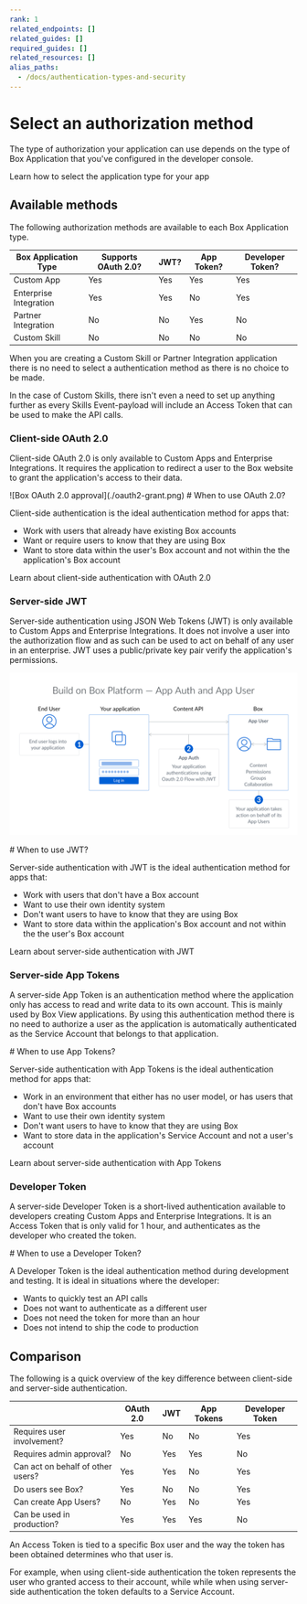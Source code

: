 ```yaml
---
rank: 1
related_endpoints: []
related_guides: []
required_guides: []
related_resources: []
alias_paths:
  - /docs/authentication-types-and-security
---
```


# Select an authorization method

The type of authorization your application can use depends on the type of
Box Application that you've configured in the developer console.

<CTA to='guide://applications/select'>Learn how to select the application type
for your app</CTA>

## Available methods

The following authorization methods are available to each Box Application type.

<!-- markdownlint-disable line-length -->

| Box Application Type   | Supports OAuth 2.0? | JWT? | App Token? | Developer Token? |
| ---------------------- | ------------------- | ---- | ---------- | ---------------- |
| Custom App             | Yes                 | Yes  | Yes        | Yes              |
| Enterprise Integration | Yes                 | Yes  | No         | Yes              |
| Partner Integration    | No                  | No   | Yes        | No               |
| Custom Skill           | No                  | No   | No         | No               |

<!-- markdownlint-enable line-length -->

<Message>

When you are creating a Custom Skill or Partner Integration application there
is no need to select a authentication method as there is no choice to be made.

In the case of Custom Skills, there isn't even a need to set up anything further
as every Skills Event-payload will include an Access Token that can be used to
make the API calls.

</Message>

### Client-side OAuth 2.0

Client-side OAuth 2.0 is only available to Custom Apps and Enterprise
Integrations. It requires the application to redirect a user to the Box website
to grant the application's access to their data.

<ImageFrame center width="400" shadow border>
  ![Box OAuth 2.0 approval](./oauth2-grant.png)
</ImageFrame>

<Message>
  # When to use OAuth 2.0?

Client-side authentication is the ideal authentication method for apps that:

- Work with users that already have existing Box accounts
- Want or require users to know that they are using Box
- Want to store data within the user's Box account and not within the the
  application's Box account

</Message>

<CTA to="guide://authentication/oauth2">
  Learn about client-side authentication with OAuth 2.0
</CTA>

### Server-side JWT

Server-side authentication using JSON Web Tokens (JWT) is only available to
Custom Apps and Enterprise Integrations. It does not involve a user into the
authorization flow and as such can be used to act on behalf of any user in an
enterprise. JWT uses a public/private key pair verify the application's
permissions.

<ImageFrame center shadow border>

![Box JWT flow](./jwt-flow.png)

</ImageFrame>

<Message>
  # When to use JWT?

Server-side authentication with JWT is the ideal authentication method for apps that:

- Work with users that don't have a Box account
- Want to use their own identity system
- Don't want users to have to know that they are using Box
- Want to store data within the application's Box account and not within the the
  user's Box account

</Message>

<CTA to="guide://authentication/jwt">
  Learn about server-side authentication with JWT
</CTA>

### Server-side App Tokens

A server-side App Token is an authentication method where the application only
has access to read and write data to its own account. This is mainly used by Box
View applications. By using this authentication method there is no need to
authorize a user as the application is automatically authenticated as the
Service Account that belongs to that application.

<Message>
  # When to use App Tokens?

Server-side authentication with App Tokens is the ideal authentication method
for apps that:

- Work in an environment that either has no user model, or has users that don't
  have Box accounts
- Want to use their own identity system
- Don't want users to have to know that they are using Box
- Want to store data in the application's Service Account and not a user's account

</Message>

<CTA to="guide://authentication/app-token">
  Learn about server-side authentication with App Tokens
</CTA>

### Developer Token

A server-side Developer Token is a short-lived authentication available to
developers creating Custom Apps and Enterprise Integrations. It is an Access
Token that is only valid for 1 hour, and authenticates as the developer who
created the token.

<Message>
  # When to use a Developer Token?

A Developer Token is the ideal authentication method during development and
testing. It is ideal in situations where the developer:

- Wants to quickly test an API calls
- Does not want to authenticate as a different user
- Does not need the token for more than an hour
- Does not intend to ship the code to production

</Message>

## Comparison

The following is a quick overview of the key difference between client-side and
server-side authentication.

<!-- markdownlint-disable line-length -->

|                                   | OAuth 2.0 | JWT | App Tokens | Developer Token |
| --------------------------------- | --------- | --- | ---------- | --------------- |
| Requires user involvement?        | Yes       | No  | No         | Yes             |
| Requires admin approval?          | No        | Yes | Yes        | No              |
| Can act on behalf of other users? | Yes       | Yes | No         | Yes             |
| Do users see Box?                 | Yes       | No  | No         | Yes             |
| Can create App Users?             | No        | Yes | No         | Yes             |
| Can be used in production?        | Yes       | Yes | Yes        | No              |

<!-- markdownlint-enable line-length -->

<Message>

An Access Token is tied to a specific Box user and the way the token has been
obtained determines who that user is.

For example, when using client-side authentication the token represents the
user who granted access to their account, while while when using server-side
authentication the token defaults to a Service Account.

</Message>
